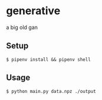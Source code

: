 # generative
a big old gan

## Setup
```$ pipenv install && pipenv shell```

## Usage
```$ python main.py data.npz ./output``` 
